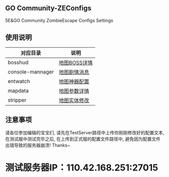 ## GO Community-ZEConfigs
5E&GO Community ZombieEscape Configs Settings
## 使用说明
| 对应目录             | 说明                                     |
|------------------|----------------------------------------|
| bosshud          | [地图BOSS详情](./bosshud/README.md)        |
| console-mannager | [地图剧情消息](./console-mannager/README.md) |
| entwatch         | [地图神器配置](./entwatch/README.md)         |
| mapdata          | [地图参数详情](./mapdata/README.md)          |
| stripper         | [地图实体修改](./stripper/README.md)         |
## 注意事项
请各位参加编辑的宝宝们, 请先在TestServer路径中上传你刚刚修改好的配置文本, 在测试服中测试完毕之后,
在上传到正式服的配置文件路径中, 避免因为配置文件出错导致的服务器崩溃! Thanks~

# 测试服务器IP：110.42.168.251:27015

